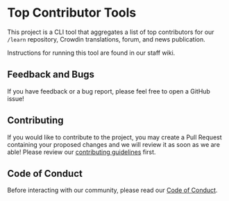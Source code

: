 # Top Contributor Tools

This project is a CLI tool that aggregates a list of top contributors for our `/learn` repository, Crowdin translations, forum, and news publication.

Instructions for running this tool are found in our staff wiki.

## Feedback and Bugs

If you have feedback or a bug report, please feel free to open a GitHub issue!

## Contributing

If you would like to contribute to the project, you may create a Pull Request containing your proposed changes and we will review it as soon as we are able! Please review our [contributing guidelines](CONTRIBUTING.md) first.

## Code of Conduct

Before interacting with our community, please read our [Code of Conduct](CODE_OF_CONDUCT.md).
